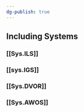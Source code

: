 ```yaml
---
dg-publish: true
---
```


## Including Systems
###  [[Sys.ILS]]
### [[sys.IGS]]
### [[Sys.DVOR]]
### [[Sys.AWOS]]
